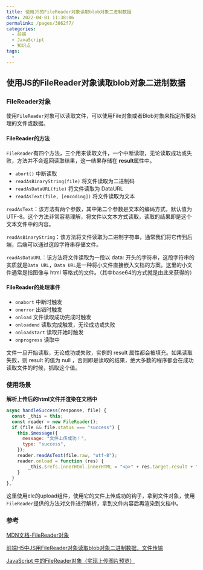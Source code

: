 ```yaml
---
title: 使用JS的FileReader对象读取blob对象二进制数据
date: 2022-04-01 11:38:06
permalink: /pages/3862f7/
categories:
  - 前端
  - JavaScript
  - 知识点
tags:
  - 
---
```

## 使用JS的FileReader对象读取blob对象二进制数据

### FileReader对象

使用`FileReader`对象可以读取文件，可以使用File对象或者Blob对象来指定所要处理的文件或数据。

#### FileReader的方法

`FileReader`有四个方法，三个用来读取文件，一个中断读取，无论读取成功或失败，方法并不会返回读取结果，这一结果存储在 **result**属性中。

* `abort()`	中断读取
* `readAsBinaryString(file)`    将文件读取为二进制码
* `readAsDataURL(file)`    将文件读取为 DataURL
* `readAsText(file, [encoding])`    将文件读取为文本

`readAsText`：该方法有两个参数，其中第二个参数是文本的编码方式，默认值为 UTF-8。这个方法非常容易理解，将文件以文本方式读取，读取的结果即是这个文本文件中的内容。

`readAsBinaryString`：该方法将文件读取为二进制字符串，通常我们将它传到后端，后端可以通过这段字符串存储文件。

`readAsDataURL`：该方法将文件读取为一段以 data: 开头的字符串，这段字符串的实质就是`Data URL`，`Data URL`是一种将小文件直接嵌入文档的方案。这里的小文件通常是指图像与 html 等格式的文件。（其中base64的方式就是由此来获得的）

#### FileReader的处理事件

* `onabort`	中断时触发
* `onerror`    出错时触发
* `onload`    文件读取成功完成时触发
* `onloadend`    读取完成触发，无论成功或失败
* `onloadstart`    读取开始时触发
* `onprogress`    读取中

文件一旦开始读取，无论成功或失败，实例的 result 属性都会被填充。如果读取失败，则 result 的值为 null ，否则即是读取的结果，绝大多数的程序都会在成功读取文件的时候，抓取这个值。

### 使用场景

**解析上传后的html文件并渲染在文档中**

```js
async handleSuccess(response, file) {
  const _this = this;
  const reader = new FileReader();
  if (file && file.status === "success") {
    this.$message({
      message: "文件上传成功！",
      type: "success",
    });
    reader.readAsText(file.raw, "utf-8");
    reader.onload = function (res) {
        _this.$refs.innerHtml.innerHTML = "<p>" + res.target.result + "</p>";
    }
  }
},
```

这里使用ele的upload组件，使用它的文件上传成功的钩子，拿到文件对象，使用`FileReader`提供的方法对文件进行解析，拿到文件内容后再渲染到文档中。

### 参考

[MDN文档-FileReader对象](https://developer.mozilla.org/zh-CN/docs/Web/API/FileReader)

[前端H5中JS用FileReader对象读取blob对象二进制数据，文件传输 ](https://www.cnblogs.com/dongxixi/p/11005607.html)

[JavaScript 中的FileReader对象（实现上传图片预览）](https://www.cnblogs.com/LO-gin/p/6817319.html)